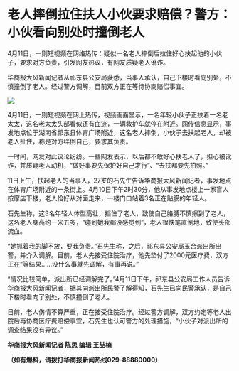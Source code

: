 # 老人摔倒拉住扶人小伙要求赔偿？警方：小伙看向别处时撞倒老人

4月11日，一则短视频在网络热传：疑似一名老人摔倒后拉住好心扶起他的小伙子，要求对方负责，引发网友热议，有网友质疑老人讹诈。

华商报大风新闻记者从祁东县公安局获悉，当事人承认，自己下楼时看向别处，不慎撞倒了老人。经过警方调解，目前双方正在等待协商赔偿事宜。

![](https://inews.gtimg.com/om_bt/O70dJHx8gqVIhvBC721YDsylagS47bQSJQlCzfYnT3inkAA/1000)

4月11日，一则短视频在网上热传，视频画面显示，一名年轻小伙子正扶着一名老太太，这名老太太头部看似还有血迹，一辆救护车就停在附近。网传信息显示，事发地点位于湖南省祁东县体育广场附近，这名老人摔倒，小伙子去扶起老人，却被老人扯住，称是对方绊倒自己，要求其负责。

一时间，网友对此议论纷纷。一些网友表示，以后都不敢好心扶老人了，担心被讹诈，并质疑老人动机，“做好事要先保护好自己才行”、“去扶都要先拍照。”

11日上午，扶起老人的当事人，27岁的石先生告诉华商报大风新闻记者，事发地点在体育广场附近的一条街上。4月10日下午2时30分，他从事发地点楼上一家盲人按摩店下楼，老人恰好从对面走来，一楼门口站着3名正在贴膜的年轻人。

石先生称，这3名年轻人体型高壮，挡住了老人，致使自己胳膊不慎擦到了老人，这名老人身高约一米五多，“碰到她我都没感觉到”，老人很快笔直倒地，致使头部流血。

“她抓着我的脚不放，要我负责。”石先生称，之后，祁东县公安局玉合派出所出警，并介入调解。目前，老人先接受住院治疗，他先垫付了2000元医疗费，双方正在“等结果……没什么事就先调解，有事再说。”

“情况比较简单，派出所已经调解完了。”4月11日下午，祁东县公安局工作人员告诉华商报大风新闻记者，据其向派出所民警了解得知，石先生已向民警承认，是自己下楼时看向了别处，不慎撞倒了老人。

目前，老人伤情不算严重，正在接受住院治疗。经过警方调解，双方约定等老人出院后再协商医疗费赔偿事宜，石先生也认可警方的处理措施，“小伙子对派出所的调查结果没有异议。”

**华商报大风新闻记者 陈思 编辑 王喆楠**

**（如有爆料，请拨打华商报新闻热线029-88880000）**

